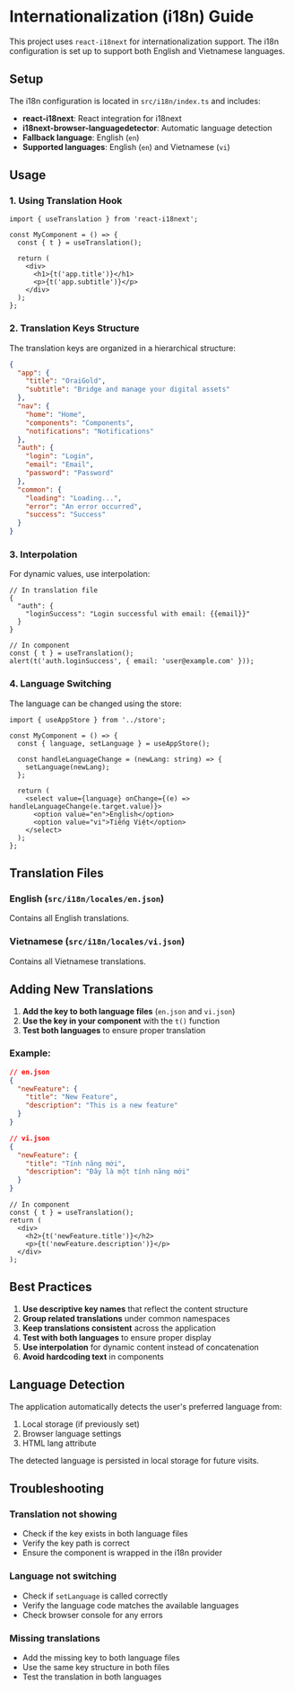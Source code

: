 # Internationalization (i18n) Guide

This project uses `react-i18next` for internationalization support. The i18n configuration is set up to support both English and Vietnamese languages.

## Setup

The i18n configuration is located in `src/i18n/index.ts` and includes:

- **react-i18next**: React integration for i18next
- **i18next-browser-languagedetector**: Automatic language detection
- **Fallback language**: English (`en`)
- **Supported languages**: English (`en`) and Vietnamese (`vi`)

## Usage

### 1. Using Translation Hook

```tsx
import { useTranslation } from 'react-i18next';

const MyComponent = () => {
  const { t } = useTranslation();

  return (
    <div>
      <h1>{t('app.title')}</h1>
      <p>{t('app.subtitle')}</p>
    </div>
  );
};
```

### 2. Translation Keys Structure

The translation keys are organized in a hierarchical structure:

```json
{
  "app": {
    "title": "OraiGold",
    "subtitle": "Bridge and manage your digital assets"
  },
  "nav": {
    "home": "Home",
    "components": "Components",
    "notifications": "Notifications"
  },
  "auth": {
    "login": "Login",
    "email": "Email",
    "password": "Password"
  },
  "common": {
    "loading": "Loading...",
    "error": "An error occurred",
    "success": "Success"
  }
}
```

### 3. Interpolation

For dynamic values, use interpolation:

```tsx
// In translation file
{
  "auth": {
    "loginSuccess": "Login successful with email: {{email}}"
  }
}

// In component
const { t } = useTranslation();
alert(t('auth.loginSuccess', { email: 'user@example.com' }));
```

### 4. Language Switching

The language can be changed using the store:

```tsx
import { useAppStore } from '../store';

const MyComponent = () => {
  const { language, setLanguage } = useAppStore();

  const handleLanguageChange = (newLang: string) => {
    setLanguage(newLang);
  };

  return (
    <select value={language} onChange={(e) => handleLanguageChange(e.target.value)}>
      <option value="en">English</option>
      <option value="vi">Tiếng Việt</option>
    </select>
  );
};
```

## Translation Files

### English (`src/i18n/locales/en.json`)
Contains all English translations.

### Vietnamese (`src/i18n/locales/vi.json`)
Contains all Vietnamese translations.

## Adding New Translations

1. **Add the key to both language files** (`en.json` and `vi.json`)
2. **Use the key in your component** with the `t()` function
3. **Test both languages** to ensure proper translation

### Example:

```json
// en.json
{
  "newFeature": {
    "title": "New Feature",
    "description": "This is a new feature"
  }
}

// vi.json
{
  "newFeature": {
    "title": "Tính năng mới",
    "description": "Đây là một tính năng mới"
  }
}
```

```tsx
// In component
const { t } = useTranslation();
return (
  <div>
    <h2>{t('newFeature.title')}</h2>
    <p>{t('newFeature.description')}</p>
  </div>
);
```

## Best Practices

1. **Use descriptive key names** that reflect the content structure
2. **Group related translations** under common namespaces
3. **Keep translations consistent** across the application
4. **Test with both languages** to ensure proper display
5. **Use interpolation** for dynamic content instead of concatenation
6. **Avoid hardcoding text** in components

## Language Detection

The application automatically detects the user's preferred language from:
1. Local storage (if previously set)
2. Browser language settings
3. HTML lang attribute

The detected language is persisted in local storage for future visits.

## Troubleshooting

### Translation not showing
- Check if the key exists in both language files
- Verify the key path is correct
- Ensure the component is wrapped in the i18n provider

### Language not switching
- Check if `setLanguage` is called correctly
- Verify the language code matches the available languages
- Check browser console for any errors

### Missing translations
- Add the missing key to both language files
- Use the same key structure in both files
- Test the translation in both languages
